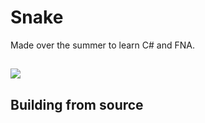 # Snake

Made over the summer to learn C# and FNA.

##
![](https://img.itch.zone/aW1hZ2UvMTI0NTYwOS83MjU5Mzk2LnBuZw==/original/xS22Pg.png)

## Building from source
